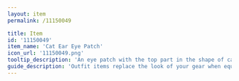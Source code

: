 ```yaml
---
layout: item
permalink: /11150049

title: Item
id: '11150049'
item_name: 'Cat Ear Eye Patch'
icon_url: '11150049.png'
tooltip_description: 'An eye patch with the top part in the shape of cat ears.'
guide_description: 'Outfit items replace the look of your gear when equipped.'
---
```


